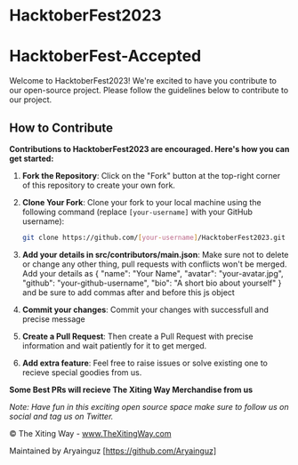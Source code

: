 # HacktoberFest2023
# HacktoberFest-Accepted

Welcome to HacktoberFest2023! We're excited to have you contribute to our open-source project. Please follow the guidelines below to contribute to our project.

## How to Contribute

**Contributions to HacktoberFest2023 are encouraged. Here's how you can get started:**

1. **Fork the Repository**: Click on the "Fork" button at the top-right corner of this repository to create your own fork.

2. **Clone Your Fork**: Clone your fork to your local machine using the following command (replace `[your-username]` with your GitHub username):

   ```bash
   git clone https://github.com/[your-username]/HacktoberFest2023.git

3. **Add your details in src/contributors/main.json**: Make sure not to delete or change any other thing, pull requests with conflicts won't be merged. Add your details as {
  "name": "Your Name",
  "avatar": "your-avatar.jpg",
  "github": "your-github-username",
  "bio": "A short bio about yourself"
}
and be sure to add commas after and before this js object

4. **Commit your changes**: Commit your changes with successfull and precise message
5. **Create a Pull Request**: Then create a Pull Request with precise information and wait patiently for it to get merged.
6. **Add extra feature**: Feel free to raise issues or solve existing one to recieve special goodies from us.

**Some Best PRs will recieve The Xiting Way Merchandise from us**

*Note: Have fun in this exciting open source space make sure to follow us on social and tag us on Twitter.*

© The Xiting Way - www.TheXitingWay.com

Maintained by Aryainguz [https://github.com/Aryainguz]